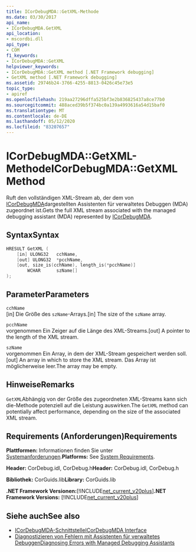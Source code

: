 ```yaml
---
title: ICorDebugMDA::GetXML-Methode
ms.date: 03/30/2017
api_name:
- ICorDebugMDA.GetXML
api_location:
- mscordbi.dll
api_type:
- COM
f1_keywords:
- ICorDebugMDA::GetXML
helpviewer_keywords:
- ICorDebugMDA::GetXML method [.NET Framework debugging]
- GetXML method [.NET Framework debugging]
ms.assetid: 29746b24-3766-4255-8813-0426c45e73e5
topic_type:
- apiref
ms.openlocfilehash: 219aa27296dffa525bf3e2b836825437a8ce77b0
ms.sourcegitcommit: 488aced39b5f374bc0a139a4993616a54d15baf0
ms.translationtype: MT
ms.contentlocale: de-DE
ms.lasthandoff: 05/12/2020
ms.locfileid: "83207657"
---
```

# <a name="icordebugmdagetxml-method"></a><span data-ttu-id="ee513-102">ICorDebugMDA::GetXML-Methode</span><span class="sxs-lookup"><span data-stu-id="ee513-102">ICorDebugMDA::GetXML Method</span></span>
<span data-ttu-id="ee513-103">Ruft den vollständigen XML-Stream ab, der dem von [ICorDebugMDA](icordebugmda-interface.md)dargestellten Assistenten für verwaltetes Debuggen (MDA) zugeordnet ist.</span><span class="sxs-lookup"><span data-stu-id="ee513-103">Gets the full XML stream associated with the managed debugging assistant (MDA) represented by [ICorDebugMDA](icordebugmda-interface.md).</span></span>  
  
## <a name="syntax"></a><span data-ttu-id="ee513-104">Syntax</span><span class="sxs-lookup"><span data-stu-id="ee513-104">Syntax</span></span>  
  
```cpp  
HRESULT GetXML (  
    [in] ULONG32   cchName,  
    [out] ULONG32  *pcchName,  
    [out, size_is(cchName), length_is(*pcchName)]  
        WCHAR      szName[]  
);  
```  
  
## <a name="parameters"></a><span data-ttu-id="ee513-105">Parameter</span><span class="sxs-lookup"><span data-stu-id="ee513-105">Parameters</span></span>  
 `cchName`  
 <span data-ttu-id="ee513-106">[in] Die Größe des `szName`-Arrays.</span><span class="sxs-lookup"><span data-stu-id="ee513-106">[in] The size of the `szName` array.</span></span>  
  
 `pcchName`  
 <span data-ttu-id="ee513-107">vorgenommen Ein Zeiger auf die Länge des XML-Streams.</span><span class="sxs-lookup"><span data-stu-id="ee513-107">[out] A pointer to the length of the XML stream.</span></span>  
  
 `szName`  
 <span data-ttu-id="ee513-108">vorgenommen Ein Array, in dem der XML-Stream gespeichert werden soll.</span><span class="sxs-lookup"><span data-stu-id="ee513-108">[out] An array in which to store the XML stream.</span></span> <span data-ttu-id="ee513-109">Das Array ist möglicherweise leer.</span><span class="sxs-lookup"><span data-stu-id="ee513-109">The array may be empty.</span></span>  
  
## <a name="remarks"></a><span data-ttu-id="ee513-110">Hinweise</span><span class="sxs-lookup"><span data-stu-id="ee513-110">Remarks</span></span>  
 <span data-ttu-id="ee513-111">`GetXML`Abhängig von der Größe des zugeordneten XML-Streams kann sich die-Methode potenziell auf die Leistung auswirken.</span><span class="sxs-lookup"><span data-stu-id="ee513-111">The `GetXML` method can potentially affect performance, depending on the size of the associated XML stream.</span></span>  
  
## <a name="requirements"></a><span data-ttu-id="ee513-112">Requirements (Anforderungen)</span><span class="sxs-lookup"><span data-stu-id="ee513-112">Requirements</span></span>  
 <span data-ttu-id="ee513-113">**Plattformen:** Informationen finden Sie unter [Systemanforderungen](../../get-started/system-requirements.md).</span><span class="sxs-lookup"><span data-stu-id="ee513-113">**Platforms:** See [System Requirements](../../get-started/system-requirements.md).</span></span>  
  
 <span data-ttu-id="ee513-114">**Header:** CorDebug.idl, CorDebug.h</span><span class="sxs-lookup"><span data-stu-id="ee513-114">**Header:** CorDebug.idl, CorDebug.h</span></span>  
  
 <span data-ttu-id="ee513-115">**Bibliothek:** CorGuids.lib</span><span class="sxs-lookup"><span data-stu-id="ee513-115">**Library:** CorGuids.lib</span></span>  
  
 <span data-ttu-id="ee513-116">**.NET Framework Versionen:**[!INCLUDE[net_current_v20plus](../../../../includes/net-current-v20plus-md.md)]</span><span class="sxs-lookup"><span data-stu-id="ee513-116">**.NET Framework Versions:** [!INCLUDE[net_current_v20plus](../../../../includes/net-current-v20plus-md.md)]</span></span>  
  
## <a name="see-also"></a><span data-ttu-id="ee513-117">Siehe auch</span><span class="sxs-lookup"><span data-stu-id="ee513-117">See also</span></span>

- [<span data-ttu-id="ee513-118">ICorDebugMDA-Schnittstelle</span><span class="sxs-lookup"><span data-stu-id="ee513-118">ICorDebugMDA Interface</span></span>](icordebugmda-interface.md)
- [<span data-ttu-id="ee513-119">Diagnostizieren von Fehlern mit Assistenten für verwaltetes Debuggen</span><span class="sxs-lookup"><span data-stu-id="ee513-119">Diagnosing Errors with Managed Debugging Assistants</span></span>](../../debug-trace-profile/diagnosing-errors-with-managed-debugging-assistants.md)
